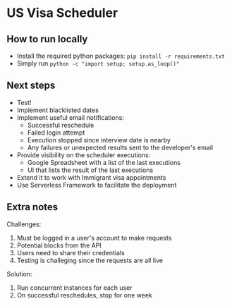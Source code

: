 # US Visa Scheduler

## How to run locally
- Install the required python packages: `pip install -r requirements.txt`
- Simply run `python -c "import setup; setup.as_loop()"`

## Next steps
- Test!
- Implement blacklisted dates
- Implement useful email notifications:
    - Successful reschedule
    - Failed login attempt
    - Execution stopped since interview date is nearby
    - Any failures or unexpected results sent to the developer's email
- Provide visibility on the scheduler executions:
    - Google Spreadsheet with a list of the last executions
    - UI that lists the result of the last executions
- Extend it to work with Immigrant visa appointments
- Use Serverless Framework to facilitate the deployment

## Extra notes
Challenges:
1. Must be logged in a user's account to make requests
2. Potential blocks from the API
3. Users need to share their credentials
4. Testing is challeging since the requests are all live

Solution:
1. Run concurrent instances for each user
2. On successful reschedules, stop for one week